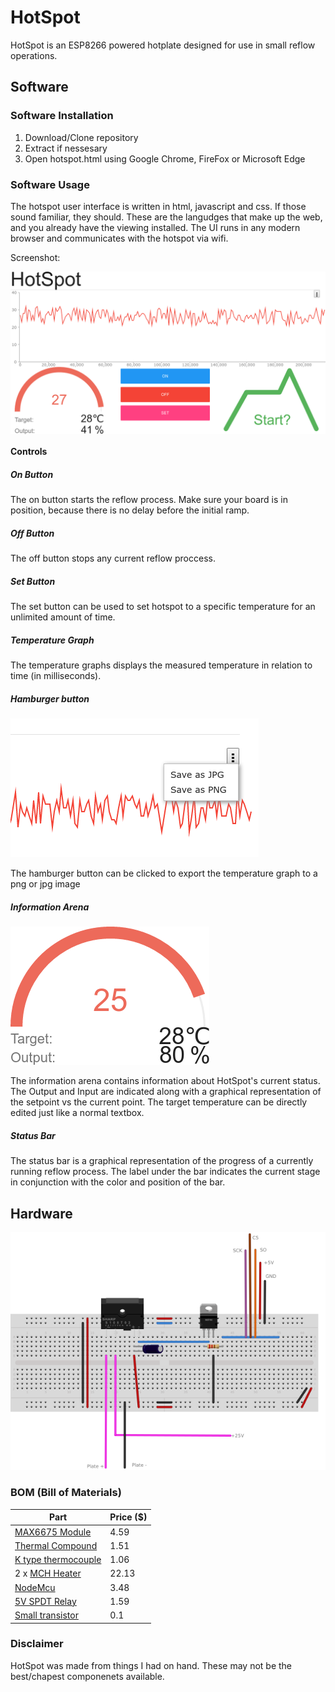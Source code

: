 # HotSpot

HotSpot is an ESP8266 powered hotplate designed for use in small reflow operations.

## Software

### Software Installation

1. Download/Clone repository
2. Extract if nessesary
3. Open hotspot.html using Google Chrome, FireFox or Microsoft Edge

### Software Usage

The hotspot user interface is written in html, javascript and css. If those sound familiar, they should. These are the langudges that make up the web, and you already have the viewing installed. The UI runs in any modern browser and communicates with the hotspot via wifi.

Screenshot:

<img src="./github/hotspot-full-screenshot.png" alt="HotSpot UI Screenshot" align="center" />

#### Controls

##### On Button
The on button starts the reflow process. Make sure your board is in position, because there is no delay before the initial ramp.

##### Off Button
The off button stops any current reflow proccess.

##### Set Button
The set button can be used to set hotspot to a specific temperature for an unlimited amount of time.

##### Temperature Graph
The temperature graphs displays the measured temperature in relation to time (in milliseconds).

##### Hamburger button
![Hamburger button](./github/hamburger.png)

The hamburger button can be clicked to export the temperature graph to a png or jpg image

##### Information Arena
![Information Arena](./github/info.png)

The information arena contains information about HotSpot's current status.
The Output and Input are indicated along with a graphical representation of the setpoint vs the current point. The target temperature can be directly edited just like a normal textbox.

##### Status Bar
The status bar is a graphical representation of the progress of a currently running reflow process.
The label under the bar indicates the current stage in conjunction with the color and position of the bar.

## Hardware

![Breadboard Layout](./github/breadboard-layout.png)

### BOM (Bill of Materials)

| Part                | Price ($)|
|---------------------|-------|
| [MAX6675 Module](http://www.ebay.com/itm/201560353188?_trksid=p2060353.m2749.l2649&ssPageName=STRK%3AMEBIDX%3AIT)      | 4.59  |
| [Thermal Compound](http://www.ebay.com/itm/112001034146?_trksid=p2060353.m1438.l2649&ssPageName=STRK%3AMEBIDX%3AIT)    | 1.51  |
| [K type thermocouple](http://www.ebay.com/itm/171920541812?_trksid=p2060353.m2749.l2649&ssPageName=STRK%3AMEBIDX%3AIT) | 1.06  |
| 2 x [MCH Heater](http://www.ebay.com/itm/321728796330?_trksid=p2060353.m2749.l2649&ssPageName=STRK%3AMEBIDX%3AIT)      | 22.13 |
| [NodeMcu](http://www.ebay.com/itm/112037403030?_trksid=p2060353.m2749.l2649&ssPageName=STRK%3AMEBIDX%3AIT)             | 3.48  |
| [5V SPDT Relay](http://www.ebay.com/itm/400244727175?_trksid=p2060353.m2749.l2649&ssPageName=STRK%3AMEBIDX%3AIT)       | 1.59  |
| [Small transistor](http://www.ebay.com/sch/i.html?_odkw=tip21c&_osacat=0&_from=R40&_trksid=p2045573.m570.l1313.TR0.TRC0.H0.Xtip31c.TRS0&_nkw=tip31c&_sacat=0)    | 0.1   |

### Disclaimer

HotSpot was made from things I had on hand. These may not be the best/chapest componenets available.
